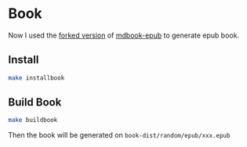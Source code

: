 # Book

Now I used the
[forked version](https://github.com/dieterplex/mdbook-epub/tree/fix-local-md-link)
of [mdbook-epub](https://github.com/Michael-F-Bryan/mdbook-epub) to generate
epub book.

## Install

```bash
make installbook
```

## Build Book

```bash
make buildbook
```

Then the book will be generated on `book-dist/random/epub/xxx.epub`
